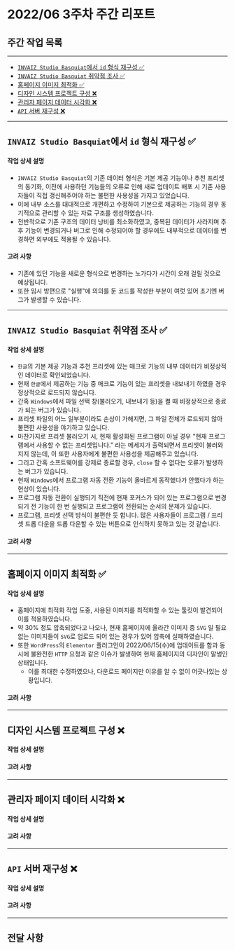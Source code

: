 # 2022/06 3주차 주간 리포트

## 주간 작업 목록

---

- [`INVAIZ Studio Basquiat`에서 `id` 형식 재구성 ✅](#invaiz-studio-basquiat에서-id-형식-재구성-)
- [`INVAIZ Studio Basquiat` 취약점 조사 ✅](#invaiz-studio-basquiat-취약점-조사-)
- [홈페이지 이미지 최적화 ✅](#홈페이지-이미지-최적화-)
- [디자인 시스템 프로젝트 구성 ❌](#디자인-시스템-프로젝트-구성-)
- [관리자 페이지 데이터 시각화 ❌](#관리자-페이지-데이터-시각화-)
- [`API` 서버 재구성 ❌](#api-서버-재구성-)

---

## `INVAIZ Studio Basquiat`에서 `id` 형식 재구성 ✅

#### 작업 상세 설명

- `INVAIZ Studio Basquiat`의 기존 데이터 형식은 기본 제공 기능이나 추천 프리셋의 동기화, 이전에 사용하던 기능들의 오류로 인해 새로 업데이트 배포 시 기존 사용자들이 직접 갱신해주어야 하는 불편한 사용성을 가지고 있었습니다.
- 이에 내부 소스를 대대적으로 개편하고 수정하여 기본으로 제공하는 기능의 경우 동기적으로 관리할 수 있는 자료 구조를 생성하였습니다.
- 전반적으로 기존 구조의 데이터 낭비를 최소화하였고, 중복된 데이터가 사라지며 추후 기능이 변경되거나 버그로 인해 수정되어야 할 경우에도 내부적으로 데이터를 변경하면 외부에도 적용될 수 있습니다.

#### 고려 사항

- 기존에 있던 기능을 새로운 형식으로 변경하는 노가다가 시간이 오래 걸릴 것으로 예상됩니다.
- 또한 임시 방편으로 "실행"에 의의를 둔 코드를 작성한 부분이 여럿 있어 초기엔 버그가 발생할 수 있습니다.

---

## `INVAIZ Studio Basquiat` 취약점 조사 ✅

#### 작업 상세 설명

- `한글`의 기본 제공 기능과 추천 프리셋에 있는 매크로 기능의 내부 데이터가 비정상적인 데이터로 확인되었습니다.
- 현재 `한글`에서 제공하는 기능 중 매크로 기능이 있는 프리셋을 내보내기 하였을 경우 정상적으로 로드되지 않습니다.
- 간혹 `Windows`에서 파일 선택 창(불러오기, 내보내기 등)을 켤 때 비정상적으로 종료가 되는 버그가 있습니다.
- 프리셋 파일의 어느 일부분이라도 손상이 가해지면, 그 파일 전체가 로드되지 않아 불편한 사용성을 야기하고 있습니다.
- 마찬가지로 프리셋 불러오기 시, 현재 활성화된 프로그램이 아닐 경우 "현재 프로그램에서 사용할 수 없는 프리셋입니다." 라는 메세지가 출력되면서 프리셋이 불러와지지 않는데, 이 또한 사용자에게 불편한 사용성을 제공해주고 있습니다.
- 그리고 간혹 소프트웨어를 강제로 종료할 경우, `close` 할 수 없다는 오류가 발생하는 버그가 있습니다.
- 현재 `Windows`에서 프로그램 자동 전환 기능이 올바르게 동작했다가 안했다가 하는 현상이 있습니다.
- 프로그램 자동 전환이 실행되기 직전에 현재 포커스가 되어 있는 프로그램으로 변경되기 전 기능이 한 번 실행되고 프로그램이 전환되는 순서의 문제가 있습니다.
- 프로그램, 프리셋 선택 방식이 불편한 듯 합니다. 많은 사용자들이 프로그램 / 프리셋 드롭 다운을 드롭 다운할 수 있는 버튼으로 인식하지 못하고 있는 것 같습니다.

#### 고려 사항

---

## 홈페이지 이미지 최적화 ✅

#### 작업 상세 설명

- 홈페이지에 최적화 작업 도중, 사용된 이미지를 최적화할 수 있는 툴킷이 발견되어 이를 적용하였습니다.
- 약 30% 정도 압축되었다고 나오나, 현재 홈페이지에 올라간 이미지 중 `SVG` 일 필요 없는 이미지들이 `SVG`로 업로드 되어 있는 경우가 있어 압축에 실패하였습니다.
- 또한 `WordPress`의 `Elementor` 플러그인이 2022/06/15(수)에 업데이트를 함과 동시에 불완전한 `HTTP` 요청과 같은 이슈가 발생하여 현재 홈페이지의 디자인이 말썽인 상태입니다.
  - 이를 최대한 수정하였으나, 다운로드 페이지만 이유를 알 수 없이 어긋나있는 상황입니다.

#### 고려 사항

---

## 디자인 시스템 프로젝트 구성 ❌

#### 작업 상세 설명

#### 고려 사항

---

## 관리자 페이지 데이터 시각화 ❌

#### 작업 상세 설명

#### 고려 사항

---

## `API` 서버 재구성 ❌

#### 작업 상세 설명

#### 고려 사항

---

## 전달 사항
